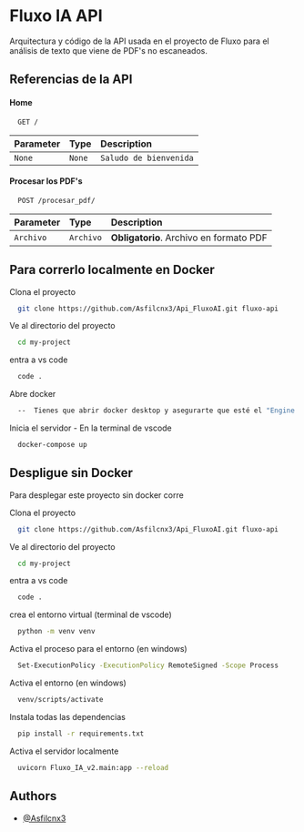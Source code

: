 
# Fluxo IA API

Arquitectura y código de la API usada en el proyecto de Fluxo para el análisis de texto que viene de PDF's no escaneados.

## Referencias de la API

#### Home

```http
  GET /
```

| Parameter | Type     | Description                |
| :-------- | :------- | :------------------------- |
| `None` | `None` | `Saludo de bienvenida` |

#### Procesar los PDF's

```http
  POST /procesar_pdf/
```

| Parameter | Type     | Description                       |
| :-------- | :------- | :-------------------------------- |
| `Archivo` | `Archivo`| **Obligatorio**. Archivo en formato PDF |

## Para correrlo localmente en Docker

Clona el proyecto

```bash
  git clone https://github.com/Asfilcnx3/Api_FluxoAI.git fluxo-api
```

Ve al directorio del proyecto

```bash
  cd my-project
```

entra a vs code

```bash
  code .
```

Abre docker 

```bash
  --  Tienes que abrir docker desktop y asegurarte que esté el "Engine Runing" --
```

Inicia el servidor - En la terminal de vscode

```bash
  docker-compose up
```
## Despligue sin Docker

Para desplegar este proyecto sin docker corre

Clona el proyecto

```bash
  git clone https://github.com/Asfilcnx3/Api_FluxoAI.git fluxo-api
```

Ve al directorio del proyecto

```bash
  cd my-project
```

entra a vs code

```bash
  code .
```

crea el entorno virtual (terminal de vscode)

```bash
  python -m venv venv
```

Activa el proceso para el entorno (en windows)

```bash
  Set-ExecutionPolicy -ExecutionPolicy RemoteSigned -Scope Process
```

Activa el entorno (en windows)

```bash
  venv/scripts/activate
```

Instala todas las dependencias

```bash
  pip install -r requirements.txt
```

Activa el servidor localmente

```bash
  uvicorn Fluxo_IA_v2.main:app --reload
```
## Authors

- [@Asfilcnx3](https://github.com/Asfilcnx3)